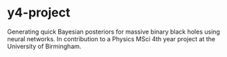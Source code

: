 # y4-project
Generating quick Bayesian posteriors for massive binary black holes using neural networks. In contribution to a Physics MSci 4th year project at the University of Birmingham.
